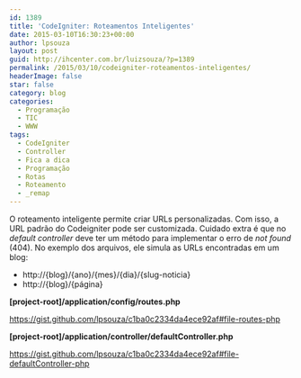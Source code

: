 ```yaml
---
id: 1389
title: 'CodeIgniter: Roteamentos Inteligentes'
date: 2015-03-10T16:30:23+00:00
author: lpsouza
layout: post
guid: http://ihcenter.com.br/luizsouza/?p=1389
permalink: /2015/03/10/codeigniter-roteamentos-inteligentes/
headerImage: false
star: false
category: blog
categories:
  - Programação
  - TIC
  - WWW
tags:
  - CodeIgniter
  - Controller
  - Fica a dica
  - Programação
  - Rotas
  - Roteamento
  - _remap
---
```

O roteamento inteligente permite criar URLs personalizadas. Com isso, a URL padrão do Codeigniter pode ser customizada. Cuidado extra é que no _default controller_ deve ter um método para implementar o erro de _not found_ (404). No exemplo dos arquivos, ele simula as URLs encontradas em um blog:

  * http://{blog}/{ano}/{mes}/{dia}/{slug-noticia}
  * http://{blog}/{página}

**[project-root]/application/config/routes.php**

https://gist.github.com/lpsouza/c1ba0c2334da4ece92af#file-routes-php

**[project-root]/application/controller/defaultController.php**

https://gist.github.com/lpsouza/c1ba0c2334da4ece92af#file-defaultController-php